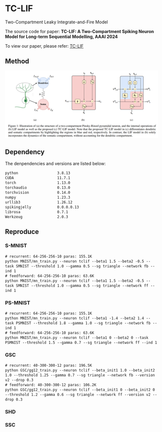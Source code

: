 # TC-LIF
Two-Compartment Leaky Integrate-and-Fire Model

The source code for paper: **TC-LIF: A Two-Compartment Spiking Neuron Model for Long-term Sequential Modelling, AAAI 2024**

To view our paper, please refer: [TC-LIF](https://arxiv.org/abs/2308.13250)

## Method
![image](https://github.com/ZhangShimin1/TC-LIF/blob/main/figs/method.png)

## Dependency
The denpendencies and versions are listed below:
```
python                  3.8.13
CUDA                    11.7.1
torch                   1.13.0
torchaudio              0.13.0
torchvision             0.14.0
numpy                   1.23.3
urllib3                 1.26.12
spikingjelly            0.0.0.0.13
librosa                 0.7.1
Werkzeug                2.0.3
```

## Reproduce
### S-MNIST
```
# recurrent: 64-256-256-10 paras: 155.1K
python MNIST/mn_train.py --neuron tclif --beta1 1.5 --beta2 -0.5 --task SMNIST --threshold 1.0 --gamma 0.5 --sg triangle --network fb --ind 1
# feedforward: 64-256-256-10 paras: 63.6K
python MNIST/mn_train.py --neuron tclif --beta1 1.5 --beta2 -0.5 --task SMNIST --threshold 1.0 --gamma 0.5 --sg triangle --network ff --ind 1
```
### PS-MNIST
```
# recurrent: 64-256-256-10 paras: 155.1K
python MNIST/mn_train.py --neuron tclif --beta1 -1.4 --beta2 1.4 --task PSMNIST --threshold 1.8 --gamma 1.0 --sg triangle --network fb --ind 1
# feedforward: 64-256-256-10 paras: 63.6K
python MNIST/mn_train.py --neuron tclif --beta1 0 --beta2 0 --task PSMNIST --threshold 1.5 --gamma 0.7 --sg triangle --network ff --ind 1
```
### GSC
```
# recurrent: 40-300-300-12 paras: 196.5K
python GSC/gg12_train.py --neuron tclif --beta_init1 1.0 --beta_init2 1.0 --threshold 1.25 --gamma 0.7 --sg triangle --network fb --version v2 --drop 0.3
# feedforward: 40-300-300-12 paras: 106.2K
python GSC/gg12_train.py --neuron tclif --beta_init1 0 --beta_init2 0 --threshold 1.2 --gamma 0.6 --sg triangle --network ff --version v2 --drop 0.3
```
### SHD
### SSC
